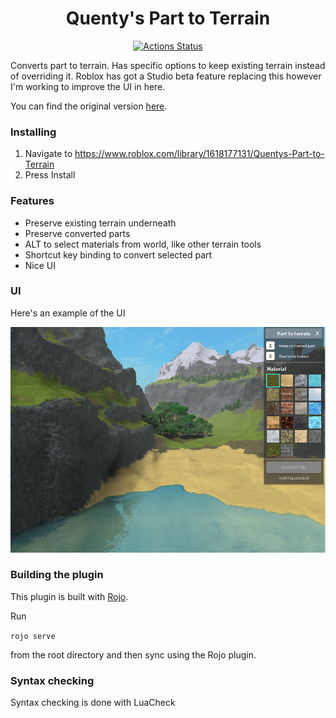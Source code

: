 <h1 align="center">Quenty's Part to Terrain</h1>
<div align="center">
	<a href="https://github.com/Quenty/PartToTerrainPlugin/actions">
		<img src="https://github.com/Quenty/PartToTerrainPlugin/workflows/luacheck/badge.svg" alt="Actions Status" />
	</a>
</div>

Converts part to terrain. Has specific options to keep existing terrain instead of overriding it. Roblox has got a Studio beta feature replacing this however I'm working to improve the UI in here.

You can find the original version [here](https://www.roblox.com/library/1618177131/Quentys-Part-to-Terrain).

### Installing

1. Navigate to https://www.roblox.com/library/1618177131/Quentys-Part-to-Terrain
2. Press Install

### Features

* Preserve existing terrain underneath
* Preserve converted parts
* ALT to select materials from world, like other terrain tools
* Shortcut key binding to convert selected part
* Nice UI

### UI

Here's an example of the UI

![alt text](images/Screenshot2.PNG "Example of plugin interface with some terrain built with part-to-terrain conversion")

### Building the plugin
This plugin is built with [Rojo](https://github.com/LPGhatguy/rojo).

Run

```rojo serve```

from the root directory and then sync using the Rojo plugin.


### Syntax checking
Syntax checking is done with LuaCheck
